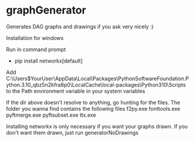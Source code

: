 # graphGenerator
Generates DAG graphs and drawings if you ask very nicely :)

Installation for windows

Run in command prompt
- pip install networkx[default] 

Add C:\Users\$YourUser\AppData\Local\Packages\PythonSoftwareFoundation.Python.3.10_qbz5n2kfra8p0\LocalCache\local-packages\Python310\Scripts to the Path environment variable in your system variables 

If the dir above doesn't resolve to anything, go hunting for the files. The folder you wanna find contains the following files
f2py.exe
fonttools.exe
pyftmerge.exe
pyftsubset.exe
ttx.exe

Installing networkx is only necessary if you want your graphs drawn. If you don't want them drawn, just run generatorNoDrawings
